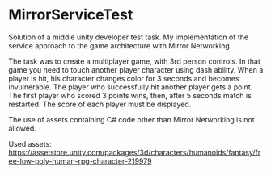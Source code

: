 # MirrorServiceTest
Solution of a middle unity developer test task.
My implementation of the service approach to the game architecture with Mirror Networking.

The task was to create a multiplayer game, with 3rd person controls. In that game you need to touch another player character using dash ability. 
When a player is hit, his character changes color for 3 seconds and becomes invulnerable. The player who successfully hit another player gets a point.
The first player who scored 3 points wins, then, after 5 seconds match is restarted. The score of each player must be displayed.

The use of assets containing C# code other than Mirror Networking is not allowed.

Used assets:
https://assetstore.unity.com/packages/3d/characters/humanoids/fantasy/free-low-poly-human-rpg-character-219979
